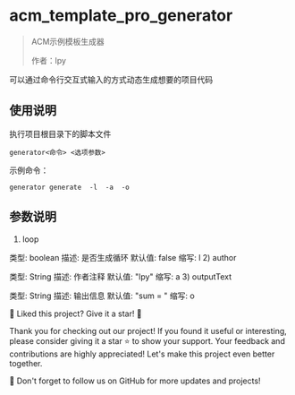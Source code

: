 # acm_template_pro_generator

> ACM示例模板生成器
>
> 作者：lpy
>

可以通过命令行交互式输入的方式动态生成想要的项目代码

## 使用说明

执行项目根目录下的脚本文件

```
generator<命令> <选项参数>
```

示例命令：

```
generator generate  -l  -a  -o 
```

## 参数说明
1) loop

类型: boolean
描述: 是否生成循环
默认值: false
缩写: l
2) author

类型: String
描述: 作者注释
默认值: "lpy"
缩写: a
3) outputText

类型: String
描述: 输出信息
默认值: "sum = "
缩写: o

🌟 Liked this project? Give it a star! 🌟

Thank you for checking out our project! If you found it useful or interesting, please consider giving it a star ⭐️ to show your support. Your feedback and contributions are highly appreciated! Let's make this project even better together.

🚀 Don't forget to follow us on GitHub for more updates and projects!